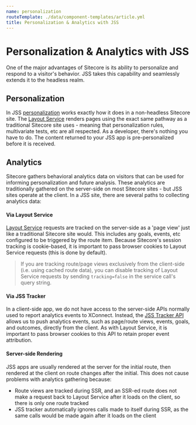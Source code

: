 ```yaml
---
name: personalization
routeTemplate: ./data/component-templates/article.yml
title: Personalization & Analytics with JSS
---
```


# Personalization & Analytics with JSS

One of the major advantages of Sitecore is its ability to personalize and respond to a visitor's behavior. JSS takes this capability and seamlessly extends it to the headless realm.

## Personalization

In JSS [personalization](https://doc.sitecore.net/sitecore_experience_platform/digital_marketing/personalization/walkthrough_personalizing_components) works exactly how it does in a non-headless Sitecore site. The [Layout Service](/docs/fundamentals/services/layout-service) renders pages using the exact same pathway as a traditional Sitecore site uses - meaning that personalization rules, multivariate tests, etc are all respected. As a developer, there's nothing you have to do. The content returned to your JSS app is pre-personalized before it is received.

## Analytics

Sitecore gathers behavioral analytics data on visitors that can be used for informing personalization and future analysis. These analytics are traditionally gathered on the server-side on most Sitecore sites - but JSS sites operate at the client. In a JSS site, there are several paths to collecting analytics data:

#### Via Layout Service

[Layout Service](/docs/fundamentals/services/layout-service) requests are tracked on the server-side as a 'page view' just like a traditional Sitecore site would. This includes any goals, events, etc configured to be triggered by the route item. Because Sitecore's session tracking is cookie-based, it is important to pass browser cookies to Layout Service requests (this is done by default).

> If you are tracking route/page views exclusively from the client-side (i.e. using cached route data), you can disable tracking of Layout Service requests by sending `tracking=false` in the service call's query string.

#### Via JSS Tracker

In a client-side app, we do not have access to the server-side APIs normally used to report analytics events to XConnect. Instead, the [JSS Tracker API](/docs/fundamentals/services/tracking) allows us to push analytics events, such as page/route views, events, goals, and outcomes, directly from the client. As with Layout Service, it is important to pass browser cookies to this API to retain proper event attribution.


#### Server-side Rendering

JSS apps are usually rendered at the server for the initial route, then rendered at the client on route changes after the initial. This does not cause problems with analytics gathering because:

- Route views are tracked during SSR, and an SSR-ed route does not make a request back to Layout Service after it loads on the client, so there is only one route tracked
- JSS tracker automatically ignores calls made to itself during SSR, as the same calls would be made again after it loads on the client